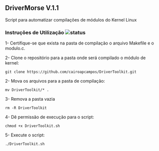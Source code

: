 ## DriverMorse V.1.1
Script para automatizar compilações de módulos do Kernel Linux

### Instruções de Utilização ![status](https://img.shields.io/readthedocs/pip.svg)

1- Certifique-se que exista na pasta de compilação o arquivo Makefile e o modulo.c.

2- Clone o repositório para a pasta onde será compilado o módulo de kernel:

`git clone https://github.com/cairoapcampos/DriverToolkit.git`

2- Mova os arquivos para a pasta de compilação:

`mv DriverToolkit/* .`

3- Remova a pasta vazia

`rm -R DriverToolkit`

4- Dê permissão de execução para o script:

`chmod +x DriverToolkit.sh`

5- Execute o script:

`./DriverToolkit.sh`
